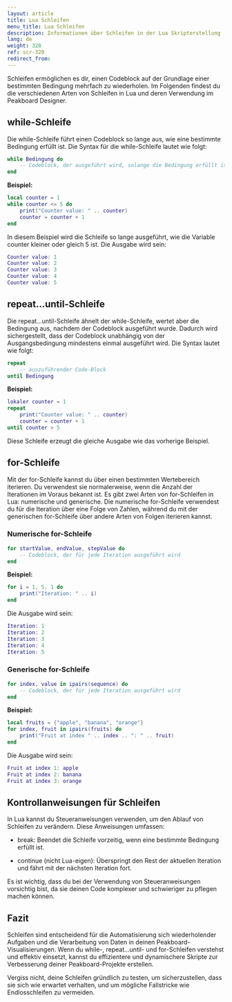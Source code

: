 ```yaml
---
layout: article
title: Lua Schleifen
menu_title: Lua Schleifen
description: Informationen über Schleifen in der Lua Skripterstellung
lang: de
weight: 320
ref: scr-320
redirect_from:
---
```


Schleifen ermöglichen es dir, einen Codeblock auf der Grundlage einer bestimmten Bedingung mehrfach zu wiederholen. Im Folgenden findest du die verschiedenen Arten von Schleifen in Lua und deren Verwendung im Peakboard Designer.

## while-Schleife

Die while-Schleife führt einen Codeblock so lange aus, wie eine bestimmte Bedingung erfüllt ist. Die Syntax für die while-Schleife lautet wie folgt:

```lua
while Bedingung do
    -- Codeblock, der ausgeführt wird, solange die Bedingung erfüllt ist
end
```

**Beispiel:**

```lua
local counter = 1
while counter <= 5 do
    print("Counter value: " .. counter)
    counter = counter + 1
end
```

In diesem Beispiel wird die Schleife so lange ausgeführt, wie die Variable counter kleiner oder gleich 5 ist. Die Ausgabe wird sein:

```lua
Counter value: 1
Counter value: 2
Counter value: 3
Counter value: 4
Counter value: 5
```

## repeat...until-Schleife

Die repeat...until-Schleife ähnelt der while-Schleife, wertet aber die Bedingung aus, nachdem der Codeblock ausgeführt wurde. Dadurch wird sichergestellt, dass der Codeblock unabhängig von der Ausgangsbedingung mindestens einmal ausgeführt wird. Die Syntax lautet wie folgt:

```lua
repeat
    -- auszuführender Code-Block
until Bedingung
```

**Beispiel:**

```lua
lokaler counter = 1
repeat
    print("Counter value: " .. counter)
    counter = counter + 1
until counter > 5
```

Diese Schleife erzeugt die gleiche Ausgabe wie das vorherige Beispiel.

## for-Schleife

Mit der for-Schleife kannst du über einen bestimmten Wertebereich iterieren. Du verwendest sie normalerweise, wenn die Anzahl der Iterationen im Voraus bekannt ist. Es gibt zwei Arten von for-Schleifen in Lua: numerische und generische. Die numerische for-Schleife verwendest du für die Iteration über eine Folge von Zahlen, während du mit der generischen for-Schleife über andere Arten von Folgen iterieren kannst.

### Numerische for-Schleife

```lua
for startValue, endValue, stepValue do
    -- Codeblock, der für jede Iteration ausgeführt wird
end
```

**Beispiel:**

```lua
for i = 1, 5, 1 do
    print("Iteration: " .. i)
end
```

Die Ausgabe wird sein:

```lua
Iteration: 1
Iteration: 2
Iteration: 3
Iteration: 4
Iteration: 5
```

### Generische for-Schleife

```lua
for index, value in ipairs(sequence) do
    -- Codeblock, der für jede Iteration ausgeführt wird
end
```

**Beispiel:**

```lua
local fruits = {"apple", "banana", "orange"}
for index, fruit in ipairs(fruits) do
    print("Fruit at index " .. index .. ": " .. fruit)
end
```

Die Ausgabe wird sein:

```lua
Fruit at index 1: apple
Fruit at index 2: banana
Fruit at index 3: orange
```

## Kontrollanweisungen für Schleifen

In Lua kannst du Steueranweisungen verwenden, um den Ablauf von Schleifen zu verändern. Diese Anweisungen umfassen:

* break: Beendet die Schleife vorzeitig, wenn eine bestimmte Bedingung erfüllt ist.

* continue (nicht Lua-eigen): Überspringt den Rest der aktuellen Iteration und fährt mit der nächsten Iteration fort.

Es ist wichtig, dass du bei der Verwendung von Steueranweisungen vorsichtig bist, da sie deinen Code komplexer und schwieriger zu pflegen machen können.

## Fazit

Schleifen sind entscheidend für die Automatisierung sich wiederholender Aufgaben und die Verarbeitung von Daten in deinen Peakboard-Visualisierungen. Wenn du while-, repeat...until- und for-Schleifen verstehst und effektiv einsetzt, kannst du effizientere und dynamischere Skripte zur Verbesserung deiner Peakboard-Projekte erstellen.

Vergiss nicht, deine Schleifen gründlich zu testen, um sicherzustellen, dass sie sich wie erwartet verhalten, und um mögliche Fallstricke wie Endlosschleifen zu vermeiden.
